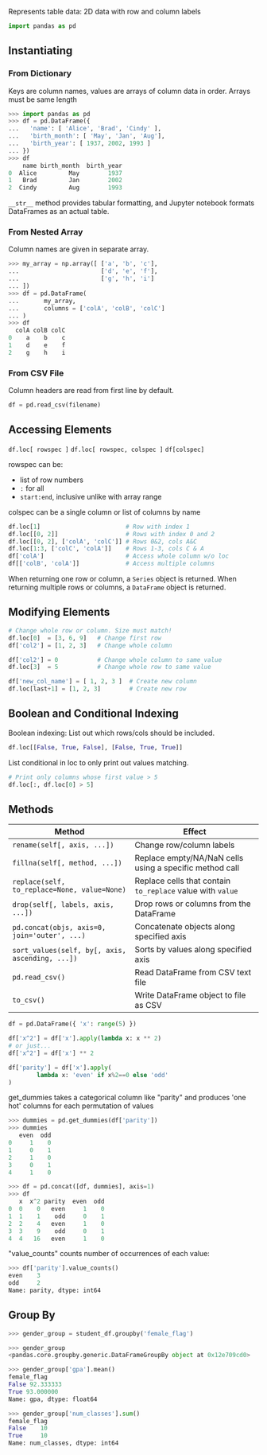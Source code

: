 Represents table data: 2D data with row and column labels

```python
import pandas as pd
```

## Instantiating

### From Dictionary
Keys are column names, values are arrays of column data in order.
Arrays must be same length
```python
>>> import pandas as pd
>>> df = pd.DataFrame({
...   'name': [ 'Alice', 'Brad', 'Cindy' ],
...   'birth_month': [ 'May', 'Jan', 'Aug'],
...   'birth_year': [ 1937, 2002, 1993 ]
... })
>>> df
    name birth_month  birth_year
0  Alice         May        1937
1   Brad         Jan        2002
2  Cindy         Aug        1993
```

`__str__` method provides tabular formatting, and Jupyter notebook formats DataFrames as an actual table.

### From Nested Array
Column names are given in separate array.
```python
>>> my_array = np.array([ ['a', 'b', 'c'],
...                       ['d', 'e', 'f'],
...                       ['g', 'h', 'i'] 
... ])
>>> df = pd.DataFrame(
...       my_array,
...       columns = ['colA', 'colB', 'colC']
... )
>>> df
  colA colB colC
0    a    b    c
1    d    e    f
2    g    h    i
```

### From CSV File
Column headers are read from first line by default.

```python
df = pd.read_csv(filename)
```

## Accessing Elements

`df.loc[ rowspec ]`
`df.loc[ rowspec, colspec ]`
`df[colspec]`

rowspec can be:
- list of row numbers
- `:` for all
- `start:end`, inclusive unlike with array range

colspec can be a single column or list of columns by name

```python
df.loc[1]                        # Row with index 1
df.loc[[0, 2]]                   # Rows with index 0 and 2
df.loc[[0, 2], ['colA', 'colC']] # Rows 0&2, cols A&C
df.loc[1:3, ['colC', 'colA']]    # Rows 1-3, cols C & A
df['colA']                       # Access whole column w/o loc
df[['colB', 'colA']]             # Access multiple columns
```

When returning one row or column, a `Series` object is returned.
When returning multiple rows or columns, a `DataFrame` object is returned.

## Modifying Elements
```python
# Change whole row or column. Size must match!
df.loc[0]  = [3, 6, 9]   # Change first row
df['col2'] = [1, 2, 3]   # Change whole column

df['col2'] = 0           # Change whole column to same value
df.loc[3]  = 5           # Change whole row to same value

df['new_col_name'] = [ 1, 2, 3 ]  # Create new column
df.loc[last+1] = [1, 2, 3]        # Create new row
```

## Boolean and Conditional Indexing

Boolean indexing: List out which rows/cols should be included.
```python
df.loc[[False, True, False], [False, True, True]] 
```

List conditional in loc to only print out values matching.

```python
# Print only columns whose first value > 5 
df.loc[:, df.loc[0] > 5]
```

## Methods
| Method                                          | Effect                                                     |
| ----------------------------------------------- | ---------------------------------------------------------- |
| `rename(self[, axis, ...])`                     | Change row/column labels                                   |
| `fillna(self[, method, ...])`                   | Replace empty/NA/NaN cells using a specific method call    |
| `replace(self, to_replace=None, value=None)`    | Replace cells that contain `to_replace` value with `value` |
| `drop(self[, labels, axis, ...])`               | Drop rows or columns from the DataFrame                    |
| `pd.concat(objs, axis=0, join='outer', ...)`    | Concatenate objects along specified axis                   |
| `sort_values(self, by[, axis, ascending, ...])` | Sorts by values along specified axis                       |
| `pd.read_csv()`                                 | Read DataFrame from CSV text file                          |
| `to_csv()`                                      | Write DataFrame object to file as CSV                      |


```python
df = pd.DataFrame({ 'x': range(5) })

df['x^2'] = df['x'].apply(lambda x: x ** 2)
# or just...
df['x^2'] = df['x'] ** 2

df['parity'] = df['x'].apply(
		lambda x: 'even' if x%2==0 else 'odd'
)
```

get_dummies takes a categorical column like "parity" and produces 'one hot' columns for each permutation of values
```python
>>> dummies = pd.get_dummies(df['parity'])
>>> dummies
   even  odd
0     1    0
1     0    1
2     1    0
3     0    1
4     1    0

>>> df = pd.concat([df, dummies], axis=1)
>>> df
   x  x^2 parity  even  odd
0  0    0   even     1    0
1  1    1    odd     0    1
2  2    4   even     1    0
3  3    9    odd     0    1
4  4   16   even     1    0
```

"value_counts" counts number of occurrences of each value:
```python
>>> df['parity'].value_counts()
even    3
odd     2
Name: parity, dtype: int64
```

## Group By
```python
>>> gender_group = student_df.groupby('female_flag')

>>> gender_group
<pandas.core.groupby.generic.DataFrameGroupBy object at 0x12e709cd0>

>>> gender_group['gpa'].mean()
female_flag
False 92.333333
True 93.000000
Name: gpa, dtype: float64

>>> gender_group['num_classes'].sum()
female_flag
False    10
True     10
Name: num_classes, dtype: int64
```

